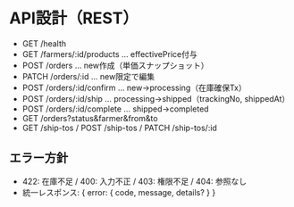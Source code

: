 # API設計（REST）
- GET  /health
- GET  /farmers/:id/products … effectivePrice付与
- POST /orders … new作成（単価スナップショット）
- PATCH /orders/:id … new限定で編集
- POST /orders/:id/confirm … new→processing（在庫確保Tx）
- POST /orders/:id/ship … processing→shipped（trackingNo, shippedAt）
- POST /orders/:id/complete … shipped→completed
- GET  /orders?status&farmer&from&to
- GET  /ship-tos / POST /ship-tos / PATCH /ship-tos/:id

## エラー方針
- 422: 在庫不足 / 400: 入力不正 / 403: 権限不足 / 404: 参照なし
- 統一レスポンス: { error: { code, message, details? } }
